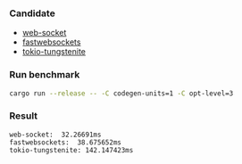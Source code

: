 ### Candidate

- [web-socket](https://github.com/nurmohammed840/websocket.rs)
- [fastwebsockets](https://github.com/denoland/fastwebsockets)
- [tokio-tungstenite](https://github.com/snapview/tokio-tungstenite)

### Run benchmark

```bash
cargo run --release -- -C codegen-units=1 -C opt-level=3
```

### Result

```
web-socket:  32.26691ms
fastwebsockets:  38.675652ms
tokio-tungstenite: 142.147423ms
```
